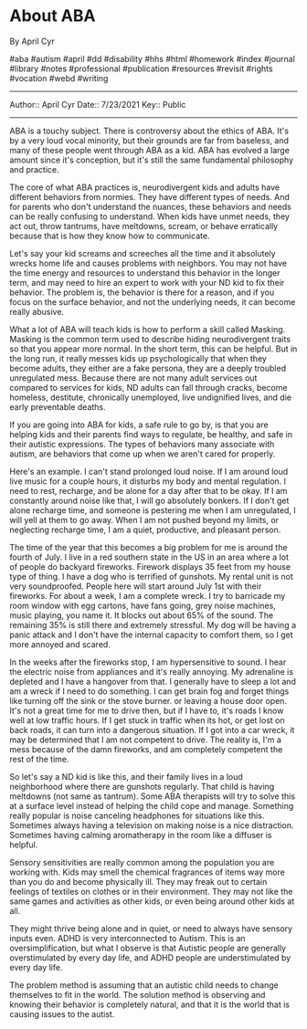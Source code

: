 # About ABA								
By April Cyr

#aba #autism #april #dd #disability #hhs #html #homework #index #journal #library #notes #professional #publication #resources #revisit #rights #vocation #webd #writing 

---
Author:: April Cyr
Date:: 7/23/2021
Key:: Public

---

ABA is a touchy subject. There is controversy about the ethics of ABA. It's by a very loud vocal minority, but their grounds are far from baseless, and many of these people went through ABA as a kid. ABA has evolved a large amount since it's conception, but it's still the same fundamental philosophy and practice. 

The core of what ABA practices is, neurodivergent kids and adults have different behaviors from normies. They have different types of needs. And for parents who don't understand the nuances, these behaviors and needs can be really confusing to understand. When kids have unmet needs, they act out, throw tantrums, have meltdowns, scream, or behave erratically because that is how they know how to communicate. 

Let's say your kid screams and screeches all the time and it absolutely wrecks home life and causes problems with neighbors. You may not have the time energy and resources to understand this behavior in the longer term, and may need to hire an expert to work with your ND kid to fix their behavior. The problem is, the behavior is there for a reason, and if you focus on the surface behavior, and not the underlying needs, it can become really abusive. 

What a lot of ABA will teach kids is how to perform a skill called Masking. Masking is the common term used to describe hiding neurodivergent traits so that you appear more normal. In the short term, this can be helpful. But in the long run, it really messes kids up psychologically that when they become adults, they either are a fake persona, they are a deeply troubled unregulated mess. Because there are not many adult services out compared to services for kids, ND adults can fall through cracks, become homeless, destitute, chronically unemployed, live undignified lives, and die early  preventable deaths.

If you are going into ABA for kids, a safe rule to go by, is that you are helping kids and their parents find ways to regulate, be healthy, and safe in their autistic expressions. The types of behaviors many associate with autism, are behaviors that come up when we aren't cared for properly. 

Here's an example. I can't stand prolonged loud noise. If I am around loud live music for a couple hours, it disturbs my body and mental regulation. I need to rest, recharge, and be alone for a day after that to be okay. If I am constantly around noise like that, I will go absolutely bonkers. If I don't get alone recharge time, and someone is pestering me when I am unregulated, I will yell at them to go away. When I am not pushed beyond my limits, or neglecting recharge time, I am a quiet, productive, and pleasant person. 

The time of the year that this becomes a big problem for me is around the fourth of July. I live in a red southern state in the US in an area where a lot of people do backyard fireworks. Firework displays 35 feet from my house type of thing. I have a dog who is terrified of gunshots. My rental unit is not very soundproofed. People here will start around July 1st with their fireworks. For about a week, I am a complete wreck. I try to barricade my room window with egg cartons, have fans going, grey noise machines, music playing, you name it. It blocks out about 65% of the sound. The remaining 35% is still there and extremely stressful. My dog will be having a panic attack and I don't have the internal capacity to comfort them, so I get more annoyed and scared. 

In the weeks after the fireworks stop, I am hypersensitive to sound. I hear the electric noise from appliances and it's really annoying. My adrenaline is depleted and I have a hangover from that. I generally have to sleep a lot and am a wreck if I need to do something. I can get brain fog and forget things like turning off the sink or the stove burner. or leaving a house door open. It's not a great time for me to drive then, but if I have to, it's roads I know well at low traffic hours. If I get stuck in traffic when its hot, or get lost on back roads, it can turn into a dangerous situation. If I got into a car wreck, it may be determined that I am not competent to drive. The reality is, I'm a mess because of the damn fireworks, and am completely competent the rest of the time. 

So let's say a ND kid is like this, and their family lives in a loud neighborhood where there are gunshots regularly. That child is having meltdowns (not same as tantrum). Some ABA therapists will try to solve this at a surface level instead of helping the child cope and manage. Something really popular is noise canceling headphones for situations like this. Sometimes always having a television on making noise is a nice distraction. Sometimes having calming aromatherapy in the room like a diffuser is helpful.

Sensory sensitivities are really common among the population you are working with. Kids may smell the chemical fragrances of items way more than you do and become physically ill. They may freak out to certain feelings of textiles on clothes or in their environment. They may not like the same games and activities as other kids, or even being around other kids at all. 

They might thrive being alone and in quiet, or need to always have sensory inputs even. ADHD is very interconnected to Autism. This is an oversimplification, but what I observe is that Autistic people are generally overstimulated by every day life, and ADHD people are understimulated by every day life. 

The problem method is assuming that an autistic child needs to change themselves to fit in the world. The solution method is observing and knowing their behavior is completely natural, and that it is the world that is causing issues to the autist. 
